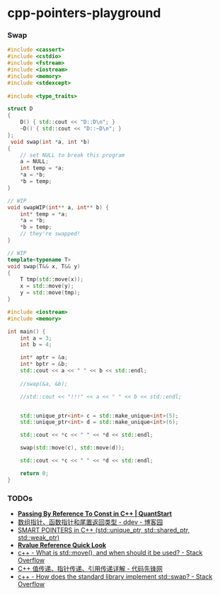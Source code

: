 cpp-pointers-playground
=======================
### Swap
```cpp
#include <cassert>
#include <cstdio>
#include <fstream>
#include <iostream>
#include <memory>
#include <stdexcept>
 
#include <type_traits>

struct D 
{
    D() { std::cout << "D::D\n"; }
    ~D() { std::cout << "D::~D\n"; }
};
 void swap(int *a, int *b)
{
    // set NULL to break this program
    a = NULL;
    int temp = *a;
    *a = *b;
    *b = temp;
}

// WIP
void swapWIP(int** a, int** b) {
    int* temp = *a;
    *a = *b;
    *b = temp;
    // they're swapped!
}

// WIP
template<typename T>
void swap(T&& x, T&& y)
{    
    T tmp(std::move(x)); 
    x = std::move(y); 
    y = std::move(tmp);
}

#include <iostream>
#include <memory>

int main() {
    int a = 3;
    int b = 4;

    int* aptr = &a;
    int* bptr = &b;
    std::cout << a << " " << b << std::endl;
    
    //swap(&a, &b);

    //std::cout << "!!!" << a << " " << b << std::endl;


    std::unique_ptr<int> c = std::make_unique<int>(5);
    std::unique_ptr<int> d = std::make_unique<int>(6);

    std::cout << *c << " " << *d << std::endl;

    swap(std::move(c), std::move(d));

    std::cout << *c << " " << *d << std::endl;

    return 0;
}
```
### TODOs
- [**Passing By Reference To Const in C++ | QuantStart**](https://www.quantstart.com/articles/Passing-By-Reference-To-Const-in-C/)
- [数组指针、函数指针和尾置返回类型 - ddev - 博客园](https://www.cnblogs.com/the-capricornus/p/6066379.html)
- [SMART POINTERS in C++ (std::unique_ptr, std::shared_ptr, std::weak_ptr)](https://www.youtube.com/watch?v=UOB7-B2MfwA)
- [**Rvalue Reference Quick Look**](https://www.open-std.org/jtc1/sc22/wg21/docs/papers/2006/n2027.html#Move_Semantics)
- [c++ - What is std::move(), and when should it be used? - Stack Overflow](https://stackoverflow.com/questions/3413470/what-is-stdmove-and-when-should-it-be-used?rq=1)
- [C++ 值传递、指针传递、引用传递详解 - 代码先锋网](https://www.codeleading.com/article/39855142194/#google_vignette)
- [c++ - How does the standard library implement std::swap? - Stack Overflow](https://stackoverflow.com/questions/25286544/how-does-the-standard-library-implement-stdswap)
